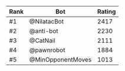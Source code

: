 Rank|Bot|Rating
---|---|---
#1|@NilatacBot|2417
#2|@anti-bot|2230
#3|@CatNail|2111
#4|@pawnrobot|1884
#5|@MinOpponentMoves|1013
